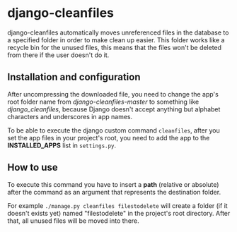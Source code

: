 # django-cleanfiles

django-cleanfiles automatically moves unreferenced files in the database to a specified folder in order to make clean up easier. This folder works like a recycle bin for the unused files, this means that the files won't be deleted from there if the user doesn't do it.

## Installation and configuration

After uncompressing the downloaded file, you need to change the app's root folder name from *django-cleanfiles-master* to something like *django_cleanfiles*, because Django doesn't accept anything but alphabet characters and underscores in app names.

To be able to execute the django custom command `cleanfiles`, after you set the app files in your project's root, you need to add the app to the **INSTALLED_APPS** list in `settings.py`.

## How to use

To execute this command you have to insert a **path** (relative or absolute) after the command as an argument that represents the destination folder.

For example `./manage.py cleanfiles filestodelete` will create a folder (if it doesn't exists yet) named "filestodelete" in the project's root directory. After that, all unused files will be moved into there.

